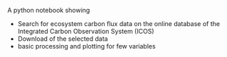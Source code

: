 A python notebook showing
- Search for ecosystem carbon flux data on the online database of the Integrated Carbon Observation System (ICOS)
- Download of the selected data
- basic processing and plotting for few variables 
